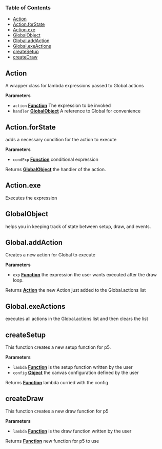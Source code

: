 <!-- Generated by documentation.js. Update this documentation by updating the source code. -->

### Table of Contents

-   [Action](#action)
-   [Action.forState](#actionforstate)
-   [Action.exe](#actionexe)
-   [GlobalObject](#globalobject)
-   [Global.addAction](#globaladdaction)
-   [Global.exeActions](#globalexeactions)
-   [createSetup](#createsetup)
-   [createDraw](#createdraw)

## Action

A wrapper class for lambda expressions passed to Global.actions

**Parameters**

-   `action` **[Function](https://developer.mozilla.org/en-US/docs/Web/JavaScript/Reference/Statements/function)** The expression to be invoked
-   `handler` **[GlobalObject](#globalobject)** A reference to Global for convenience

## Action.forState

adds a necessary condition for the action to execute

**Parameters**

-   `condExp` **[Function](https://developer.mozilla.org/en-US/docs/Web/JavaScript/Reference/Statements/function)** conditional expression

Returns **[GlobalObject](#globalobject)** the handler of the action.

## Action.exe

Executes the expression

## GlobalObject

helps you in keeping track of state between setup, draw, and events.

## Global.addAction

Creates a new action for Global to execute

**Parameters**

-   `exp` **[Function](https://developer.mozilla.org/en-US/docs/Web/JavaScript/Reference/Statements/function)** the expression the user wants executed after the draw loop.

Returns **[Action](#action)** the new Action just added to the Global.actions list

## Global.exeActions

executes all actions in the Global.actions list
and then clears the list

## createSetup

This function creates a new setup function for p5.

**Parameters**

-   `lambda` **[Function](https://developer.mozilla.org/en-US/docs/Web/JavaScript/Reference/Statements/function)** is the setup function written by the user
-   `config` **[Object](https://developer.mozilla.org/en-US/docs/Web/JavaScript/Reference/Global_Objects/Object)** the canvas configuration defined by the user

Returns **[Function](https://developer.mozilla.org/en-US/docs/Web/JavaScript/Reference/Statements/function)** lambda curried with the config

## createDraw

This function creates a new draw function for p5

**Parameters**

-   `lambda` **[Function](https://developer.mozilla.org/en-US/docs/Web/JavaScript/Reference/Statements/function)** is the draw function written by the user

Returns **[Function](https://developer.mozilla.org/en-US/docs/Web/JavaScript/Reference/Statements/function)** new function for p5 to use
